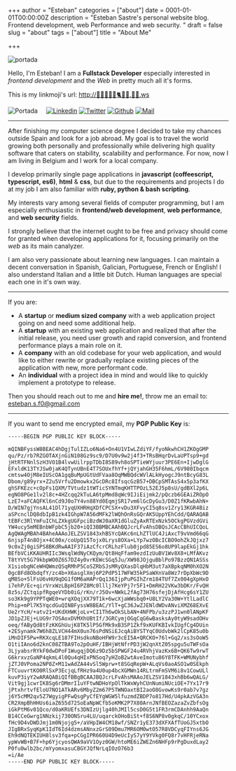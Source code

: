 +++
author = "Esteban"
categories = ["about"]
date = 0001-01-01T00:00:00Z
description = "Esteban Sastre's personal website blog. Frontend development, web Performance and web security. "
draft = false
slug = "about"
tags = ["about"]
title = "About Me"

+++

![portada](/images/myself_beer_shop.jpg)

Hello, I'm Esteban! I am a **Fullstack Developer** especially interested in *frontend development* and the *Web* in pretty much all it's forms.


This is my linkmoji's url: [http://🎩🎤🐅🏈🗻🐈👑🦂.🍕💩.ws](http://🎩🎤🐅🏈🗻🐈👑🦂.🍕💩.ws)


<div style="display:inline-block">
  <img src="/content/images/2017/05/rsz_portada.png" alt="Portada"/>
</div>

<div style="display:inline-block; padding-left: 15px">
  <div style="display:inline-block">
    <a href="https://www.linkedin.com/in/estebansastre">
      <img src="/content/images/2017/05/rsz_linkedin.png" alt="Linkedin"/>
    </a>
  </div>

  <div style="display:inline-block">
    <a href="https://twitter.com/fro_g">
      <img src="/content/images/2017/05/twitterbird-1.png" alt="Twitter" />
    </a> 
  </div>

  <div style="display:inline-block">
    <a href="https://github.com/fr0gs/">
      <img src="/content/images/2017/05/githubcat.png" alt="Github" />
    </a>
  </div>

  <div style="display:inline-block">
    <a href="mailto:esteban.s.f0@gmail.com>esteban.s.f0@gmail.com">
      <img src="/content/images/2017/05/rsz_email-transparent-png.png" alt="Mail" />
    </a>
  </div>
</div>


<hr>

After finishing my computer science degree I decided to take my chances outside Spain and look for a job abroad. My goal is to travel the world growing both personally and professionally while delivering high quality software that caters on stability, scalability and performance. For now, now I am living in Belgium and I work for a local company. 

I develop primarily single page applications in **javascript (coffeescript, typescript, es6)**, **html** & **css**, but due to the requirements and projects I do at my job I am also familiar with **ruby, python & bash scripting**.

My interests vary among several fields of computer programming, but I am especially enthusiastic in **frontend/web development**, **web performance**, and **web security** fields.

I strongly believe that the internet ought to be free and privacy should come for granted when developing applications for it, focusing primarily on the *web* as its main canalyzer.

I am also very passionate about learning new languages. I can maintain a decent conversation in Spanish, Galician, Portuguese, French or English! I also understand Italian and a little bit Dutch. Human languages are special each one in it's own way. 

<hr>

If you are:
 
* A **startup** or **medium sized company** with a web application project going on and need some additional help.
* A **startup** with an existing web application and realized that after the initial release, you need user growth and rapid conversion, and frontend performance plays a main role on it.
* A **company** with an old codebase for your web application, and would like to either rewrite or gradually replace existing pieces of the application with new, more performant code.
* An **individual** with a project idea in mind and would like to quickly implement a prototype to release.


Then you should reach out to me and **hire me!**, throw me an email to: <esteban.s.f0@gmail.com>

<hr>

If you want to send me encrypted email, my **PGP Public Key** is:


```sh
-----BEGIN PGP PUBLIC KEY BLOCK-----

mQINBFyssW8BEAC4hDgjTulIZLo6Na6+On4U1VIwLZdiYF/fyoNkwhCH1ZKOgGMP
qu/Pz/rb7RZGOTAXjnGiN108Gz9sc9/D7U0v9w2j4f3+TRsBHqrDvLaUPTsp9+gd
jHtRTFNnlSzH3VO1B4lvwUilrppTDbI8S89vh8oSPTieWYjuur3PE6En+IjwDglG
EFxldK13TYJSw0jaK4QTynUBnE4T7SOUxfhYf+jQYjahGH35F6hmL/6V980Ibqcm
cmtsw4OjM8eIUScOA1gqBuMpUGtUdFVaa8OqMWBQdcWVlALkHyogcJ9ntBcyG83L
Dbom/g89yrx+Z2u5Vrfu2Dmowkx2GcDRc8IfsqcGzB57+DBCpSMTAsS4x5p3afKX
ghSFKEzc+cOpFs1QXM/TVtudz1tWTicSYNTmqKHTTPOzL52EJ5p8sU/gdBXl2p6L
egNO8PGe1lv2l8c+4HZcqq2kTuLA6tpMmd8qWc9IJiEijmk2/pQczb6GEAiZROpO
LzE7+aFCAQFKl6nCd9J0o7Y4vn88Yd0EqmjSR17vm6lGcDyGu3/D0Z1fKRwbAhN+
D/WIN7gjYnsAL41Dl71yqUXHRHqXDfCPCSX+vDu3XFvyCI5q8sv1Zry13KGR4Biz
aSPcnclDQ8dbIpB1zk4IGhpW7A56dMFk2lWQhOnRsGQrAK5UppYEhCdd/QARAQAB
tEBFc3RlYmFuIChLZXkgUGFpciBzdWJ0aXR1dGluZyAxRTExNzk5OCkgPGVzdGVi
YW4ucy5mMEBnbWFpbC5jb20+iQI3BBMBCAAhBQJcrLFvAhsDBQsJCAcCBhUICQoL
AgQWAgMBAh4BAheAAAoJELZSV1843xhBSYcQAKc6nLhZTlUC4JiAxcT9vVmd66qG
6njspT4n8Ojx+4C00x/coUpQ15Tojx0Lrys8OXa+LYp7wzOBcICBO9ohZkJQjxz7
9c0xZj0giSPS8BKdRwAAIF37iAzCfcrCRLhzFlub0jpd85ES6o8UP9lapEkGj1hk
BEfbVCiKKAUHRIIc3WsqlWdNyCKQym/Qt8HqFfam9ezdIzUuBV1Wv8X8+LMfAKvz
T8tYVt5G79kbpWO0Z6S7DZ4y0vrKEWcSGq5Ju/XW98JOjguBblPo97BzzQN1ASSs
X1siobgNCeWHQWmzQSqRMhP5CoSZRbSJsMRyQXasDlqHbM3ut7aXBpkqNM0hXO2N
0gcBFd8ObdqfY/zc4b+X6asglXmj6P2PdP517WFW35kPSaWXnVa8Wz7rDpXbWc9D
qM8So+5lFsU6vHU9qDG1fOM6aHAPrQq136IjpPuPGIhZrm184TUf7Zx004gXpHxO
i7ehP/Ec+qirVrxWzLBpHI6PZ8Mc0lllj7KeYPj7r5F1+DmRH22VKw3bDKr/FvQH
8z5s/ZCtqipfRgqeVYDb0iG/rKn/rJ5Ov+NWkL2fAg73H76sfejDjAfHcg6sY1ZU
so3Kk9g9YPPTqWE0+wrqXOqjXX79T1k+6wcXjaWWsbq0+U8LY2Va30W+YtlLadlC
Phip+mPl7K5YqcdGuQINBFyssW8BEAC/YlT+gC36JwZJENldWDvANviXMZ68EXvE
Ue2rYcH/+atv21+UKdXHWKjoLv+CI1Th6wOkSLbAN+4NFPb/u3zzPJ1wn0lANpKF
JD1pZJEj+LUG9r7OSAoxDVMXhUBtIf/3GRCymjOGqCqG6wBasksAy0tyW9sadOHv
oeq/fAByQd8tFzKKGhUujK8TK5lP5GfMk9xB3SP1Zkf9xKUFKBIvkIUgfCg4DUin
+2ESynamk7W6h8ZLVCH44mX0un76sPdNSiEJcqAiBYSTYqC0UdvbWk2lCpK85u0b
iMnDIF5Pw+RKXcqLE187FIHsdkoNBoHFW9r3cEI5A+QRCKO+76l+Gq2/xs3sOoW5
O1tiIAno6d2knC08ZTBA9To2pOuHF/IBHjWtNfrPD3jW2qnXtZ05spgu5uTWFsOa
3LjyabsrRYkF0dwDPoF1WugqjDQ6z9Dz5bSPWGF24u4RVhjVazKx6B+QK6Tw9rwT
G6krxvzGaNP4qkmL4l0Qu4qHIxPNSoq7yHZoB2wtAveImotu86Y8TFK+WMUNybhf
jZTJ0VPoma2NP8Z+M11wAdZA44vSl5Wprw+t8SGqRepW+ALqVs0aoASO1w0SEkph
FTCuuvrtKO0RlSxP3EcjqLfRHz9a4U0up4bcXGMWn14RLtrmFmSVM6i8v1CowULl
kuvP3iyY2wARAQABiQIfBBgBCAAJBQJcrLFvAhsMAAoJELZSV1843xhBb6wQALG/
Vit9gj1cwrIK8Sg6rDMmrI1uYFtwNDHoYpOlTkWxWyhCUnNumiNUciOE+7Yx17r9
jPtxhrtvfEloU7NO1ATkARv6MbyZ2m67P5TWNOaxtBI2aoO8GvowKs9r0ab7v7gz
j6Y5cMM2qv5Z7WgyigPFwQsgPyCfEYgWGW5lfuzmdZBDP7o817Hd/U4pkAzVGA3n
CR2XmpBhHHUs6iaZ655d72SoEaNpWCfb5oKMK2P7X80ArnJNfBEOZazaZvZbfsOg
iGkPtM6v01Qco/d0aKRUEfs3DNIzUjlg40hJMIl5csD0G5t1FR3rmCDAnhh9AaQn
B14CCeGwrg1NNzkij730ONSru4LU/uqarckOHoBiSt+f8S6NP8v0gkqC/10YCxox
fHc9D4vDWDJmj1m0Njojg5+/aVHpIW4CM18wf/SNZr1yE373dXFXAfTUoGJ5xtbO
JIgBRxSyqKpK1IdT6Id4dzmsANnxzGrS09Dmu7MR6OM0wtO57R8VDCyqFIYns6JG
Eh9dNQTEKIUH8lsv3fqa+pCGgIPR660U4D9eUcIyS7yY9YVkg0FQ8r7vHFRjeRNa
ypWvWB+B7F+hp6YjcyosQWA9aVV1Oyz0GW/htoME6iZWEZn6NHFp9rPgDuxdLay2
P0fu0wlb2bc/mYyomxasuCBGYJQfNrLqIOzO76b3
=i/Ae
-----END PGP PUBLIC KEY BLOCK-----
```

